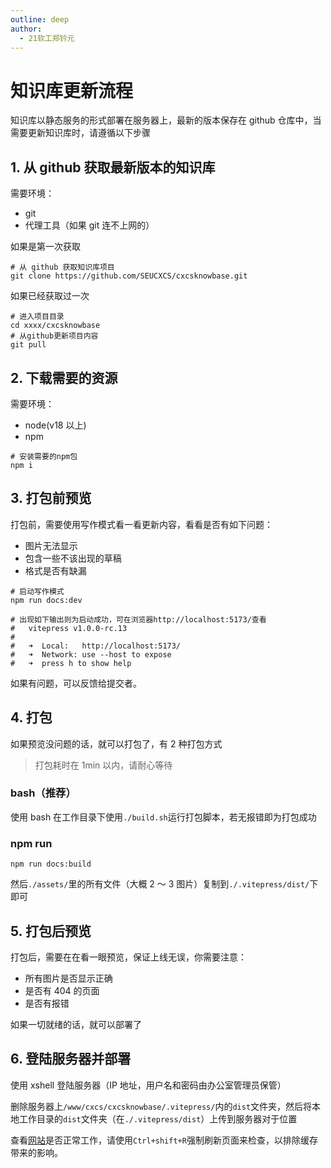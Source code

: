 ```yaml
---
outline: deep
author:
  - 21软工郑钤元
---
```


# 知识库更新流程

知识库以静态服务的形式部署在服务器上，最新的版本保存在 github 仓库中，当需要更新知识库时，请遵循以下步骤

## 1. 从 github 获取最新版本的知识库

需要环境：

- git
- 代理工具（如果 git 连不上网的）

如果是第一次获取

```shell
# 从 github 获取知识库项目
git clone https://github.com/SEUCXCS/cxcsknowbase.git
```

如果已经获取过一次

```shell
# 进入项目目录
cd xxxx/cxcsknowbase
# 从github更新项目内容
git pull
```

## 2. 下载需要的资源

需要环境：

- node(v18 以上)
- npm

```shell
# 安装需要的npm包
npm i
```

## 3. 打包前预览

打包前，需要使用写作模式看一看更新内容，看看是否有如下问题：

- 图片无法显示
- 包含一些不该出现的草稿
- 格式是否有缺漏

```shell
# 启动写作模式
npm run docs:dev

# 出现如下输出则为启动成功，可在浏览器http://localhost:5173/查看
#   vitepress v1.0.0-rc.13
#
#   ➜  Local:   http://localhost:5173/
#   ➜  Network: use --host to expose
#   ➜  press h to show help
```

如果有问题，可以反馈给提交者。

## 4. 打包

如果预览没问题的话，就可以打包了，有 2 种打包方式

> 打包耗时在 1min 以内，请耐心等待

### bash（推荐）

使用 bash 在工作目录下使用`./build.sh`运行打包脚本，若无报错即为打包成功

### npm run

```shell
npm run docs:build
```

然后`./assets/`里的所有文件（大概 2 ～ 3 图片）复制到`./.vitepress/dist/`下即可

## 5. 打包后预览

打包后，需要在在看一眼预览，保证上线无误，你需要注意：

- 所有图片是否显示正确
- 是否有 404 的页面
- 是否有报错

如果一切就绪的话，就可以部署了

## 6. 登陆服务器并部署

使用 xshell 登陆服务器（IP 地址，用户名和密码由办公室管理员保管）

删除服务器上`/www/cxcs/cxcsknowbase/.vitepress/`内的`dist`文件夹，然后将本地工作目录的`dist`文件夹（在`./.vitepress/dist`）上传到服务器对于位置

查看[网站](http://cxcs.truraly.fun)是否正常工作，请使用`Ctrl+shift+R`强制刷新页面来检查，以排除缓存带来的影响。

